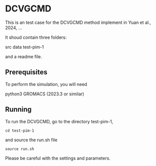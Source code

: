 # DCVGCMD

This is an test case for the DCVGCMD method implement in Yuan et al., 2024, ...

It shoud contain three folders:

src
data
test-pim-1

and a readme file. 

## Prerequisites

To perform the simulation, you will need

python3
GROMACS (2023.3 or similar)

## Running

To run the DCVGCMD, go to the directory test-pim-1,

```
cd test-pim-1
```

and source the run.sh file

```
source run.sh
```

Please be careful with the settings and parameters.


